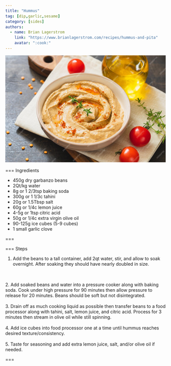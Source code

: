 ```yaml
---
title: "Hummus"
tag: [dip,garlic,sesame]
category: [sides]
authors:
  - name: Brian Lagerstrom
    link: "https://www.brianlagerstrom.com/recipes/hummus-and-pita"
    avatar: ":cook:"
---
```


![](img/hummus.jpg)

=== Ingredients

- 450g dry garbanzo beans 
- 2Qt/kg water 
- 8g or 1 2/3tsp baking soda 
- 300g or 1 1/3c tahini 
- 20g or 1.5Tbsp salt 
- 60g or 1/4c lemon juice 
- 4-5g or 1tsp citric acid 
- 50g or 1/4c extra virgin olive oil 
- 90-125g ice cubes (5-9 cubes)
- 1 small garlic clove

===

=== Steps

1. Add the beans to a tall container, add 2qt water, stir, and allow to soak overnight. After soaking they should have nearly doubled in size. 
<br>
<br>
2. Add soaked beans and water into a pressure cooker along with baking soda. Cook under high pressure for 90 minutes then allow pressure to release for 20 minutes. Beans should be soft but not disintegrated. 
<br>
<br>
3. Drain off as much cooking liquid as possible then transfer beans to a food processor along with tahini, salt, lemon juice, and citric acid. Process for 3 minutes then stream in olive oil while still spinning. 
<br>
<br>
4. Add ice cubes into food processor one at a time until hummus reaches desired texture/consistency. 
<br>
<br>
5. Taste for seasoning and add extra lemon juice, salt, and/or olive oil if needed. 

===
